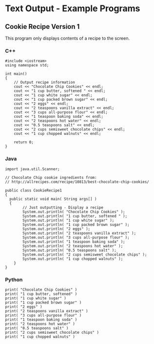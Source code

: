 # Text Output - Example Programs

## Cookie Recipe Version 1

This program only displays contents of a recipe to the screen.

### C++

    #include <iostream>
    using namespace std;

    int main()
    {
        // Output recipe information 
        cout << "Chocolate Chip Cookies" << endl;
        cout << "1 cup butter, softened " << endl;
        cout << "1 cup white sugar" << endl;
        cout << "1 cup packed brown sugar" << endl;
        cout << "2 eggs" << endl;
        cout << "2 teaspoons vanilla extract" << endl;
        cout << "3 cups all-purpose flour" << endl;
        cout << "1 teaspoon baking soda" << endl;
        cout << "2 teaspoons hot water" << endl;
        cout << "0.5 teaspoons salt" << endl;
        cout << "2 cups semisweet chocolate chips" << endl;
        cout << "1 cup chopped walnuts" << endl;

        return 0;
    }

### Java

    import java.util.Scanner;

    // Chocolate Chip cookie ingredients from:
    // http://allrecipes.com/recipe/10813/best-chocolate-chip-cookies/

    public class CookieRecipe1
    {
      public static void main( String args[] )
      {
            // Just outputting - Display a recipe
            System.out.println( "Chocolate Chip Cookies" );
            System.out.println( "1 cup butter, softened " );
            System.out.println( "1 cup white sugar" );
            System.out.println( "1 cup packed brown sugar" );
            System.out.println( "2 eggs" );
            System.out.println( "2 teaspoons vanilla extract" );
            System.out.println( "3 cups all-purpose flour" );
            System.out.println( "1 teaspoon baking soda" );
            System.out.println( "2 teaspoons hot water" );
            System.out.println( "0.5 teaspoons salt" );
            System.out.println( "2 cups semisweet chocolate chips" );
            System.out.println( "1 cup chopped walnuts" );
        }
    }

### Python

    print( "Chocolate Chip Cookies" )
    print( "1 cup butter, softened" )
    print( "1 cup white sugar" )
    print( "1 cup packed brown sugar" )
    print( "2 eggs" )
    print( "2 teaspoons vanilla extract" )
    print( "3 cups all-purpose flour" )
    print( "1 teaspoon baking soda" )
    print( "2 teaspoons hot water" )
    print( "0.5 teaspoons salt" )
    print( "2 cups semisweet chocolate chips" )
    print( "1 cup chopped walnuts" )
